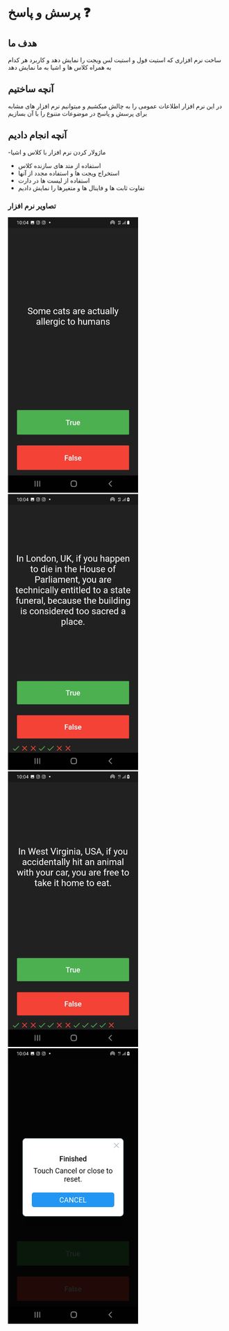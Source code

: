 
# پرسش و پاسخ ❓

## هدف ما

ساخت نرم افزاری که استیت فول و استیت لس ویجت را نمایش دهد و کاربرد هر کدام به همراه کلاس ها و اشیا به ما نمایش دهد



## آنچه ساختیم

در این نرم افزار اطلاعات عمومی را به چالش میکشیم و میتوانیم نرم افزار های مشابه برای پرسش و پاسخ در موضوعات متنوع را با آن بسازیم


## آنچه انجام دادیم

-ماژولار کردن نرم افزار با کلاس و اشیا
- استفاده از متد های سازنده کلاس
- استخراج ویجت ها و استفاده مجدد از آنها
- استفاده از لیست ها در دارت
- تفاوت ثابت ها و فاینال ها و متغیرها را نمایش دادیم


### تصاویر نرم افزار
<img alt="app picture" src="https://github.com/m8811163008/quizzler/blob/master/images/0.jpg?raw=true" width="300px">
<img alt="app picture" src="https://github.com/m8811163008/quizzler/blob/master/images/1.jpg?raw=true" width="300px">
<img alt="app picture" src="https://github.com/m8811163008/quizzler/blob/master/images/2.jpg?raw=true" width="300px">
<img alt="app picture" src="https://github.com/m8811163008/quizzler/blob/master/images/3.jpg?raw=true" width="300px">